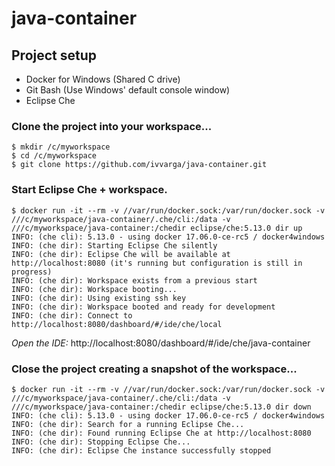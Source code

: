 # java-container

## Project setup

* Docker for Windows (Shared C drive)
* Git Bash (Use Windows' default console window)
* Eclipse Che

### Clone the project into your workspace...
```
$ mkdir /c/myworkspace
$ cd /c/myworkspace
$ git clone https://github.com/ivvarga/java-container.git
```

### Start Eclipse Che + workspace.
```
$ docker run -it --rm -v //var/run/docker.sock:/var/run/docker.sock -v ///c/myworkspace/java-container/.che/cli:/data -v ///c/myworkspace/java-container:/chedir eclipse/che:5.13.0 dir up
INFO: (che cli): 5.13.0 - using docker 17.06.0-ce-rc5 / docker4windows
INFO: (che dir): Starting Eclipse Che silently
INFO: (che dir): Eclipse Che will be available at http://localhost:8080 (it's running but configuration is still in progress)
INFO: (che dir): Workspace exists from a previous start
INFO: (che dir): Workspace booting...
INFO: (che dir): Using existing ssh key
INFO: (che dir): Workspace booted and ready for development
INFO: (che dir): Connect to http://localhost:8080/dashboard/#/ide/che/local
```
*Open the IDE:* http://localhost:8080/dashboard/#/ide/che/java-container

### Close the project creating a snapshot of the workspace...
```
$ docker run -it --rm -v //var/run/docker.sock:/var/run/docker.sock -v ///c/myworkspace/java-container/.che/cli:/data -v ///c/myworkspace/java-container:/chedir eclipse/che:5.13.0 dir down
INFO: (che cli): 5.13.0 - using docker 17.06.0-ce-rc5 / docker4windows
INFO: (che dir): Search for a running Eclipse Che...
INFO: (che dir): Found running Eclipse Che at http://localhost:8080
INFO: (che dir): Stopping Eclipse Che...
INFO: (che dir): Eclipse Che instance successfully stopped
```
